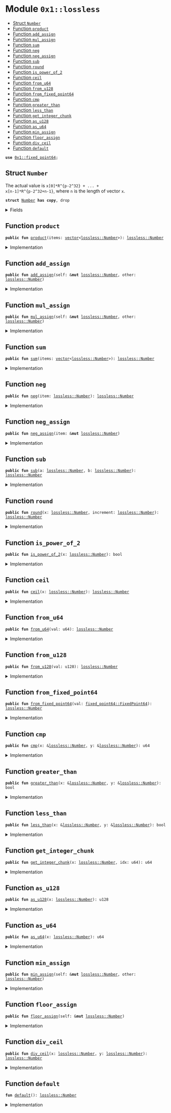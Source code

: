
<a id="0x1_lossless"></a>

# Module `0x1::lossless`



-  [Struct `Number`](#0x1_lossless_Number)
-  [Function `product`](#0x1_lossless_product)
-  [Function `add_assign`](#0x1_lossless_add_assign)
-  [Function `mul_assign`](#0x1_lossless_mul_assign)
-  [Function `sum`](#0x1_lossless_sum)
-  [Function `neg`](#0x1_lossless_neg)
-  [Function `neg_assign`](#0x1_lossless_neg_assign)
-  [Function `sub`](#0x1_lossless_sub)
-  [Function `round`](#0x1_lossless_round)
-  [Function `is_power_of_2`](#0x1_lossless_is_power_of_2)
-  [Function `ceil`](#0x1_lossless_ceil)
-  [Function `from_u64`](#0x1_lossless_from_u64)
-  [Function `from_u128`](#0x1_lossless_from_u128)
-  [Function `from_fixed_point64`](#0x1_lossless_from_fixed_point64)
-  [Function `cmp`](#0x1_lossless_cmp)
-  [Function `greater_than`](#0x1_lossless_greater_than)
-  [Function `less_than`](#0x1_lossless_less_than)
-  [Function `get_integer_chunk`](#0x1_lossless_get_integer_chunk)
-  [Function `as_u128`](#0x1_lossless_as_u128)
-  [Function `as_u64`](#0x1_lossless_as_u64)
-  [Function `min_assign`](#0x1_lossless_min_assign)
-  [Function `floor_assign`](#0x1_lossless_floor_assign)
-  [Function `div_ceil`](#0x1_lossless_div_ceil)
-  [Function `default`](#0x1_lossless_default)


<pre><code><b>use</b> <a href="fixed_point64.md#0x1_fixed_point64">0x1::fixed_point64</a>;
</code></pre>



<a id="0x1_lossless_Number"></a>

## Struct `Number`

The actual value is <code>x[0]*R^{p-2^32} + ... + x[n-1]*R^{p-2^32+n-1}</code>,
where <code>n</code> is the length of vector <code>x</code>.


<pre><code><b>struct</b> <a href="lossless.md#0x1_lossless_Number">Number</a> <b>has</b> <b>copy</b>, drop
</code></pre>



<details>
<summary>Fields</summary>


<dl>
<dt>
<code>chunks: <a href="../../move-stdlib/doc/vector.md#0x1_vector">vector</a>&lt;u64&gt;</code>
</dt>
<dd>

</dd>
<dt>
<code>p: u64</code>
</dt>
<dd>

</dd>
</dl>


</details>

<a id="0x1_lossless_product"></a>

## Function `product`



<pre><code><b>public</b> <b>fun</b> <a href="lossless.md#0x1_lossless_product">product</a>(items: <a href="../../move-stdlib/doc/vector.md#0x1_vector">vector</a>&lt;<a href="lossless.md#0x1_lossless_Number">lossless::Number</a>&gt;): <a href="lossless.md#0x1_lossless_Number">lossless::Number</a>
</code></pre>



<details>
<summary>Implementation</summary>


<pre><code><b>public</b> <b>fun</b> <a href="lossless.md#0x1_lossless_product">product</a>(items: <a href="../../move-stdlib/doc/vector.md#0x1_vector">vector</a>&lt;<a href="lossless.md#0x1_lossless_Number">Number</a>&gt;): <a href="lossless.md#0x1_lossless_Number">Number</a> {
    <a href="lossless.md#0x1_lossless_default">default</a>()
}
</code></pre>



</details>

<a id="0x1_lossless_add_assign"></a>

## Function `add_assign`



<pre><code><b>public</b> <b>fun</b> <a href="lossless.md#0x1_lossless_add_assign">add_assign</a>(self: &<b>mut</b> <a href="lossless.md#0x1_lossless_Number">lossless::Number</a>, other: <a href="lossless.md#0x1_lossless_Number">lossless::Number</a>)
</code></pre>



<details>
<summary>Implementation</summary>


<pre><code><b>public</b> <b>fun</b> <a href="lossless.md#0x1_lossless_add_assign">add_assign</a>(self: &<b>mut</b> <a href="lossless.md#0x1_lossless_Number">Number</a>, other: <a href="lossless.md#0x1_lossless_Number">Number</a>) {

}
</code></pre>



</details>

<a id="0x1_lossless_mul_assign"></a>

## Function `mul_assign`



<pre><code><b>public</b> <b>fun</b> <a href="lossless.md#0x1_lossless_mul_assign">mul_assign</a>(self: &<b>mut</b> <a href="lossless.md#0x1_lossless_Number">lossless::Number</a>, other: <a href="lossless.md#0x1_lossless_Number">lossless::Number</a>)
</code></pre>



<details>
<summary>Implementation</summary>


<pre><code><b>public</b> <b>fun</b> <a href="lossless.md#0x1_lossless_mul_assign">mul_assign</a>(self: &<b>mut</b> <a href="lossless.md#0x1_lossless_Number">Number</a>, other: <a href="lossless.md#0x1_lossless_Number">Number</a>) {

}
</code></pre>



</details>

<a id="0x1_lossless_sum"></a>

## Function `sum`



<pre><code><b>public</b> <b>fun</b> <a href="lossless.md#0x1_lossless_sum">sum</a>(items: <a href="../../move-stdlib/doc/vector.md#0x1_vector">vector</a>&lt;<a href="lossless.md#0x1_lossless_Number">lossless::Number</a>&gt;): <a href="lossless.md#0x1_lossless_Number">lossless::Number</a>
</code></pre>



<details>
<summary>Implementation</summary>


<pre><code><b>public</b> <b>fun</b> <a href="lossless.md#0x1_lossless_sum">sum</a>(items: <a href="../../move-stdlib/doc/vector.md#0x1_vector">vector</a>&lt;<a href="lossless.md#0x1_lossless_Number">Number</a>&gt;): <a href="lossless.md#0x1_lossless_Number">Number</a> {
    <a href="lossless.md#0x1_lossless_default">default</a>()
}
</code></pre>



</details>

<a id="0x1_lossless_neg"></a>

## Function `neg`



<pre><code><b>public</b> <b>fun</b> <a href="lossless.md#0x1_lossless_neg">neg</a>(item: <a href="lossless.md#0x1_lossless_Number">lossless::Number</a>): <a href="lossless.md#0x1_lossless_Number">lossless::Number</a>
</code></pre>



<details>
<summary>Implementation</summary>


<pre><code><b>public</b> <b>fun</b> <a href="lossless.md#0x1_lossless_neg">neg</a>(item: <a href="lossless.md#0x1_lossless_Number">Number</a>): <a href="lossless.md#0x1_lossless_Number">Number</a> {
    <a href="lossless.md#0x1_lossless_default">default</a>()
}
</code></pre>



</details>

<a id="0x1_lossless_neg_assign"></a>

## Function `neg_assign`



<pre><code><b>public</b> <b>fun</b> <a href="lossless.md#0x1_lossless_neg_assign">neg_assign</a>(item: &<b>mut</b> <a href="lossless.md#0x1_lossless_Number">lossless::Number</a>)
</code></pre>



<details>
<summary>Implementation</summary>


<pre><code><b>public</b> <b>fun</b> <a href="lossless.md#0x1_lossless_neg_assign">neg_assign</a>(item: &<b>mut</b> <a href="lossless.md#0x1_lossless_Number">Number</a>) {

}
</code></pre>



</details>

<a id="0x1_lossless_sub"></a>

## Function `sub`



<pre><code><b>public</b> <b>fun</b> <a href="lossless.md#0x1_lossless_sub">sub</a>(a: <a href="lossless.md#0x1_lossless_Number">lossless::Number</a>, b: <a href="lossless.md#0x1_lossless_Number">lossless::Number</a>): <a href="lossless.md#0x1_lossless_Number">lossless::Number</a>
</code></pre>



<details>
<summary>Implementation</summary>


<pre><code><b>public</b> <b>fun</b> <a href="lossless.md#0x1_lossless_sub">sub</a>(a: <a href="lossless.md#0x1_lossless_Number">Number</a>, b: <a href="lossless.md#0x1_lossless_Number">Number</a>): <a href="lossless.md#0x1_lossless_Number">Number</a> {
    <a href="lossless.md#0x1_lossless_default">default</a>()
}
</code></pre>



</details>

<a id="0x1_lossless_round"></a>

## Function `round`



<pre><code><b>public</b> <b>fun</b> <a href="lossless.md#0x1_lossless_round">round</a>(x: <a href="lossless.md#0x1_lossless_Number">lossless::Number</a>, increment: <a href="lossless.md#0x1_lossless_Number">lossless::Number</a>): <a href="lossless.md#0x1_lossless_Number">lossless::Number</a>
</code></pre>



<details>
<summary>Implementation</summary>


<pre><code><b>public</b> <b>fun</b> <a href="lossless.md#0x1_lossless_round">round</a>(x: <a href="lossless.md#0x1_lossless_Number">Number</a>, increment: <a href="lossless.md#0x1_lossless_Number">Number</a>): <a href="lossless.md#0x1_lossless_Number">Number</a> {
    <a href="lossless.md#0x1_lossless_default">default</a>()
}
</code></pre>



</details>

<a id="0x1_lossless_is_power_of_2"></a>

## Function `is_power_of_2`



<pre><code><b>public</b> <b>fun</b> <a href="lossless.md#0x1_lossless_is_power_of_2">is_power_of_2</a>(x: <a href="lossless.md#0x1_lossless_Number">lossless::Number</a>): bool
</code></pre>



<details>
<summary>Implementation</summary>


<pre><code><b>public</b> <b>fun</b> <a href="lossless.md#0x1_lossless_is_power_of_2">is_power_of_2</a>(x: <a href="lossless.md#0x1_lossless_Number">Number</a>): bool {
    <b>false</b>
}
</code></pre>



</details>

<a id="0x1_lossless_ceil"></a>

## Function `ceil`



<pre><code><b>public</b> <b>fun</b> <a href="lossless.md#0x1_lossless_ceil">ceil</a>(x: <a href="lossless.md#0x1_lossless_Number">lossless::Number</a>): <a href="lossless.md#0x1_lossless_Number">lossless::Number</a>
</code></pre>



<details>
<summary>Implementation</summary>


<pre><code><b>public</b> <b>fun</b> <a href="lossless.md#0x1_lossless_ceil">ceil</a>(x: <a href="lossless.md#0x1_lossless_Number">Number</a>): <a href="lossless.md#0x1_lossless_Number">Number</a> {
    <a href="lossless.md#0x1_lossless_default">default</a>()
}
</code></pre>



</details>

<a id="0x1_lossless_from_u64"></a>

## Function `from_u64`



<pre><code><b>public</b> <b>fun</b> <a href="lossless.md#0x1_lossless_from_u64">from_u64</a>(val: u64): <a href="lossless.md#0x1_lossless_Number">lossless::Number</a>
</code></pre>



<details>
<summary>Implementation</summary>


<pre><code><b>public</b> <b>fun</b> <a href="lossless.md#0x1_lossless_from_u64">from_u64</a>(val: u64): <a href="lossless.md#0x1_lossless_Number">Number</a> {
    <a href="lossless.md#0x1_lossless_default">default</a>()
}
</code></pre>



</details>

<a id="0x1_lossless_from_u128"></a>

## Function `from_u128`



<pre><code><b>public</b> <b>fun</b> <a href="lossless.md#0x1_lossless_from_u128">from_u128</a>(val: u128): <a href="lossless.md#0x1_lossless_Number">lossless::Number</a>
</code></pre>



<details>
<summary>Implementation</summary>


<pre><code><b>public</b> <b>fun</b> <a href="lossless.md#0x1_lossless_from_u128">from_u128</a>(val: u128): <a href="lossless.md#0x1_lossless_Number">Number</a> {
    <a href="lossless.md#0x1_lossless_default">default</a>()
}
</code></pre>



</details>

<a id="0x1_lossless_from_fixed_point64"></a>

## Function `from_fixed_point64`



<pre><code><b>public</b> <b>fun</b> <a href="lossless.md#0x1_lossless_from_fixed_point64">from_fixed_point64</a>(val: <a href="fixed_point64.md#0x1_fixed_point64_FixedPoint64">fixed_point64::FixedPoint64</a>): <a href="lossless.md#0x1_lossless_Number">lossless::Number</a>
</code></pre>



<details>
<summary>Implementation</summary>


<pre><code><b>public</b> <b>fun</b> <a href="lossless.md#0x1_lossless_from_fixed_point64">from_fixed_point64</a>(val: FixedPoint64): <a href="lossless.md#0x1_lossless_Number">Number</a> {
    <a href="lossless.md#0x1_lossless_default">default</a>()
}
</code></pre>



</details>

<a id="0x1_lossless_cmp"></a>

## Function `cmp`



<pre><code><b>public</b> <b>fun</b> <a href="lossless.md#0x1_lossless_cmp">cmp</a>(x: &<a href="lossless.md#0x1_lossless_Number">lossless::Number</a>, y: &<a href="lossless.md#0x1_lossless_Number">lossless::Number</a>): u64
</code></pre>



<details>
<summary>Implementation</summary>


<pre><code><b>public</b> <b>fun</b> <a href="lossless.md#0x1_lossless_cmp">cmp</a>(x: &<a href="lossless.md#0x1_lossless_Number">Number</a>, y: &<a href="lossless.md#0x1_lossless_Number">Number</a>): u64 {
    0
}
</code></pre>



</details>

<a id="0x1_lossless_greater_than"></a>

## Function `greater_than`



<pre><code><b>public</b> <b>fun</b> <a href="lossless.md#0x1_lossless_greater_than">greater_than</a>(x: &<a href="lossless.md#0x1_lossless_Number">lossless::Number</a>, y: &<a href="lossless.md#0x1_lossless_Number">lossless::Number</a>): bool
</code></pre>



<details>
<summary>Implementation</summary>


<pre><code><b>public</b> <b>fun</b> <a href="lossless.md#0x1_lossless_greater_than">greater_than</a>(x: &<a href="lossless.md#0x1_lossless_Number">Number</a>, y: &<a href="lossless.md#0x1_lossless_Number">Number</a>): bool {
    <b>false</b>
}
</code></pre>



</details>

<a id="0x1_lossless_less_than"></a>

## Function `less_than`



<pre><code><b>public</b> <b>fun</b> <a href="lossless.md#0x1_lossless_less_than">less_than</a>(x: &<a href="lossless.md#0x1_lossless_Number">lossless::Number</a>, y: &<a href="lossless.md#0x1_lossless_Number">lossless::Number</a>): bool
</code></pre>



<details>
<summary>Implementation</summary>


<pre><code><b>public</b> <b>fun</b> <a href="lossless.md#0x1_lossless_less_than">less_than</a>(x: &<a href="lossless.md#0x1_lossless_Number">Number</a>, y: &<a href="lossless.md#0x1_lossless_Number">Number</a>): bool {
    <b>false</b>
}
</code></pre>



</details>

<a id="0x1_lossless_get_integer_chunk"></a>

## Function `get_integer_chunk`



<pre><code><b>public</b> <b>fun</b> <a href="lossless.md#0x1_lossless_get_integer_chunk">get_integer_chunk</a>(x: <a href="lossless.md#0x1_lossless_Number">lossless::Number</a>, idx: u64): u64
</code></pre>



<details>
<summary>Implementation</summary>


<pre><code><b>public</b> <b>fun</b> <a href="lossless.md#0x1_lossless_get_integer_chunk">get_integer_chunk</a>(x: <a href="lossless.md#0x1_lossless_Number">Number</a>, idx: u64): u64 {
    0
}
</code></pre>



</details>

<a id="0x1_lossless_as_u128"></a>

## Function `as_u128`



<pre><code><b>public</b> <b>fun</b> <a href="lossless.md#0x1_lossless_as_u128">as_u128</a>(x: <a href="lossless.md#0x1_lossless_Number">lossless::Number</a>): u128
</code></pre>



<details>
<summary>Implementation</summary>


<pre><code><b>public</b> <b>fun</b> <a href="lossless.md#0x1_lossless_as_u128">as_u128</a>(x: <a href="lossless.md#0x1_lossless_Number">Number</a>): u128 {
    0
}
</code></pre>



</details>

<a id="0x1_lossless_as_u64"></a>

## Function `as_u64`



<pre><code><b>public</b> <b>fun</b> <a href="lossless.md#0x1_lossless_as_u64">as_u64</a>(x: <a href="lossless.md#0x1_lossless_Number">lossless::Number</a>): u64
</code></pre>



<details>
<summary>Implementation</summary>


<pre><code><b>public</b> <b>fun</b> <a href="lossless.md#0x1_lossless_as_u64">as_u64</a>(x: <a href="lossless.md#0x1_lossless_Number">Number</a>): u64 {
    0
}
</code></pre>



</details>

<a id="0x1_lossless_min_assign"></a>

## Function `min_assign`



<pre><code><b>public</b> <b>fun</b> <a href="lossless.md#0x1_lossless_min_assign">min_assign</a>(self: &<b>mut</b> <a href="lossless.md#0x1_lossless_Number">lossless::Number</a>, other: <a href="lossless.md#0x1_lossless_Number">lossless::Number</a>)
</code></pre>



<details>
<summary>Implementation</summary>


<pre><code><b>public</b> <b>fun</b> <a href="lossless.md#0x1_lossless_min_assign">min_assign</a>(self: &<b>mut</b> <a href="lossless.md#0x1_lossless_Number">Number</a>, other: <a href="lossless.md#0x1_lossless_Number">Number</a>) {

}
</code></pre>



</details>

<a id="0x1_lossless_floor_assign"></a>

## Function `floor_assign`



<pre><code><b>public</b> <b>fun</b> <a href="lossless.md#0x1_lossless_floor_assign">floor_assign</a>(self: &<b>mut</b> <a href="lossless.md#0x1_lossless_Number">lossless::Number</a>)
</code></pre>



<details>
<summary>Implementation</summary>


<pre><code><b>public</b> <b>fun</b> <a href="lossless.md#0x1_lossless_floor_assign">floor_assign</a>(self: &<b>mut</b> <a href="lossless.md#0x1_lossless_Number">Number</a>) {
}
</code></pre>



</details>

<a id="0x1_lossless_div_ceil"></a>

## Function `div_ceil`



<pre><code><b>public</b> <b>fun</b> <a href="lossless.md#0x1_lossless_div_ceil">div_ceil</a>(x: <a href="lossless.md#0x1_lossless_Number">lossless::Number</a>, y: <a href="lossless.md#0x1_lossless_Number">lossless::Number</a>): <a href="lossless.md#0x1_lossless_Number">lossless::Number</a>
</code></pre>



<details>
<summary>Implementation</summary>


<pre><code><b>public</b> <b>fun</b> <a href="lossless.md#0x1_lossless_div_ceil">div_ceil</a>(x: <a href="lossless.md#0x1_lossless_Number">Number</a>, y: <a href="lossless.md#0x1_lossless_Number">Number</a>): <a href="lossless.md#0x1_lossless_Number">Number</a> {
    <a href="lossless.md#0x1_lossless_default">default</a>()
}
</code></pre>



</details>

<a id="0x1_lossless_default"></a>

## Function `default`



<pre><code><b>fun</b> <a href="lossless.md#0x1_lossless_default">default</a>(): <a href="lossless.md#0x1_lossless_Number">lossless::Number</a>
</code></pre>



<details>
<summary>Implementation</summary>


<pre><code><b>fun</b> <a href="lossless.md#0x1_lossless_default">default</a>(): <a href="lossless.md#0x1_lossless_Number">Number</a> {
    <a href="lossless.md#0x1_lossless_Number">Number</a> {
        chunks: <a href="../../move-stdlib/doc/vector.md#0x1_vector">vector</a>[],
        p: 0,
    }
}
</code></pre>



</details>


[move-book]: https://aptos.dev/move/book/SUMMARY
